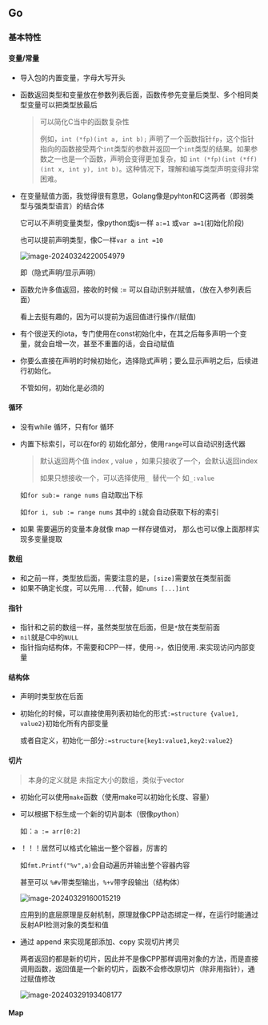 ## Go

### 基本特性

#### 变量/常量

- 导入包的内置变量，字母大写开头

- 函数返回类型和变量放在参数列表后面，函数传参先变量后类型、多个相同类型变量可以把类型放最后

  > 可以简化C当中的函数复杂性
  >
  > 例如，`int (*fp)(int a, int b);` 声明了一个函数指针`fp`，这个指针指向的函数接受两个`int`类型的参数并返回一个`int`类型的结果。如果参数之一也是一个函数，声明会变得更加复杂，如 `int (*fp)(int (*ff)(int x, int y), int b)`。这种情况下，理解和编写类型声明变得非常困难。

- 在变量赋值方面，我觉得很有意思，Golang像是pyhton和C这两者（即弱类型与强类型语言）的结合体

  它可以不声明变量类型，像python或js一样 `a:=1` 或`var a=1`(初始化阶段)

  也可以提前声明类型，像C一样`var a int =10`

  ![image-20240324220054979](https://typora-zrx.oss-cn-beijing.aliyuncs.com/img/2024/03/24/20240324-220057.png)

  即（隐式声明/显示声明）

- 函数允许多值返回，接收的时候 := 可以自动识别并赋值，（放在入参列表后面）

  看上去挺有趣的，因为可以提前为返回值进行操作/(赋值)

- 有个很逆天的iota，专门使用在const初始化中，在其之后每多声明一个变量，就会自增一次，甚至不重置的话，会自动赋值

- 你要么直接在声明的时候初始化，选择隐式声明；要么显示声明之后，后续进行初始化。

  不管如何，初始化是必须的


#### 循环

- 没有while 循环，只有for 循环

- 内置下标索引，可以在for的 初始化部分，使用`range`可以自动识别迭代器

  > 默认返回两个值 index , value ，如果只接收了一个，会默认返回index
  >
  > 如果只想接收一个，可以选择使用`_ `替代一个 如`_:value`

  如`for sub:= range nums`  自动取出下标

  如`for i, sub := range nums` 其中的 `i`就会自动获取下标的索引

- 如果 需要遍历的变量本身就像 map 一样存键值对， 那么也可以像上面那样实现多变量提取

#### 数组

- 和之前一样，类型放后面，需要注意的是，`[size]`需要放在类型前面
- 如果不确定长度，可以先用`...`代替，如`nums [...]int`

#### 指针

- 指针和之前的数组一样，虽然类型放在后面，但是`*`放在类型前面
- `nil`就是C中的`NULL`
- 指针指向结构体，不需要和CPP一样，使用`->`，依旧使用`.`来实现访问内部变量

#### 结构体

- 声明时类型放在后面

- 初始化的时候，可以直接使用列表初始化的形式`:=structure {value1, value2}`初始化所有内部变量

  或者自定义，初始化一部分`:=structure{key1:value1,key2:value2}`

#### 切片

> 本身的定义就是 未指定大小的数组，类似于vector

- 初始化可以使用`make`函数（使用make可以初始化长度、容量）

- 可以根据下标生成一个新的切片副本（很像python）

  如：`a := arr[0:2]`

- ！！！居然可以格式化输出一整个容器，厉害的

  如`fmt.Printf("%v",a)`会自动遍历并输出整个容器内容

  甚至可以 `%#v`带类型输出，`%+v`带字段输出（结构体）

  ![image-20240329160015219](https://typora-zrx.oss-cn-beijing.aliyuncs.com/img/2024/03/29/20240329-160020.png)

  应用到的底层原理是反射机制，原理就像CPP动态绑定一样，在运行时能通过反射API检测对象的类型和值

- 通过 append 来实现尾部添加、copy 实现切片拷贝

  两者返回的都是新的切片，因此并不是像CPP那样调用对象的方法，而是直接调用函数，返回值是一个新的切片，函数不会修改原切片（除非用指针），通过赋值修改

  ![image-20240329193408177](https://typora-zrx.oss-cn-beijing.aliyuncs.com/img/2024/03/29/20240329-193411.png)

#### Map


